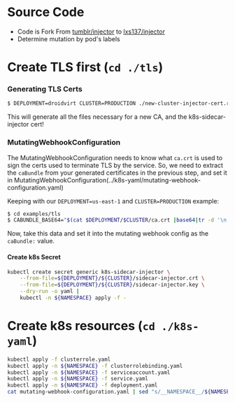 # Source Code

* Code is Fork From [tumblr/injector](https://github.com/tumblr/k8s-sidecar-injector) to [lxs137/injector](https://github.com/lxs137/k8s-sidecar-injector)
* Determine mutation by pod's labels

# Create TLS first (`cd ./tls`)

### Generating TLS Certs

```bash
$ DEPLOYMENT=droidvirt CLUSTER=PRODUCTION ./new-cluster-injector-cert.rb
```

This will generate all the files necessary for a new CA, and the k8s-sidecar-injector cert!

### MutatingWebhookConfiguration

The MutatingWebhookConfiguration needs to know what `ca.crt` is used to sign the certs used to terminate TLS by the service. So, we need to extract the `caBundle` from your generated certificates in the previous step, and set it in MutatingWebhookConfiguration(../k8s-yaml/mutating-webhook-configuration.yaml)

Keeping with our `DEPLOYMENT=us-east-1` and `CLUSTER=PRODUCTION` example:

```bash
$ cd examples/tls
$ CABUNDLE_BASE64="$(cat $DEPLOYMENT/$CLUSTER/ca.crt |base64|tr -d '\n')"
```

Now, take this data and set it into the mutating webhook config as the `caBundle:` value.

#### Create k8s Secret

```bash
kubectl create secret generic k8s-sidecar-injector \
    --from-file=${DEPLOYMENT}/${CLUSTER}/sidecar-injector.crt \
    --from-file=${DEPLOYMENT}/${CLUSTER}/sidecar-injector.key \
    --dry-run -o yaml |
    kubectl -n ${NAMESPACE} apply -f -
```

# Create k8s resources (`cd ./k8s-yaml`)

```bash
kubectl apply -f clusterrole.yaml
kubectl apply -n ${NAMESPACE} -f clusterrolebinding.yaml
kubectl apply -n ${NAMESPACE} -f serviceaccount.yaml
kubectl apply -n ${NAMESPACE} -f service.yaml
kubectl apply -n ${NAMESPACE} -f deployment.yaml
cat mutating-webhook-configuration.yaml | sed "s/__NAMESPACE__/${NAMESPACE}/" | kubectl apply -f -
```
